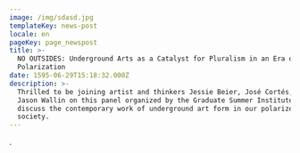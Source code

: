 ```yaml
---
image: /img/sdasd.jpg
templateKey: news-post
locale: en
pageKey: page_newspost
title: >-
  NO OUTSIDES: Underground Arts as a Catalyst for Pluralism in an Era of
  Polarization
date: 1595-06-29T15:18:32.000Z
description: >-
  Thrilled to be joining artist and thinkers Jessie Beier, José Cortés, and
  Jason Wallin on this panel organized by the Graduate Summer Institute to
  discuss the contemporary work of underground art form in our polarized
  society.
---
```

.
